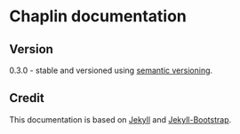 # Chaplin documentation

## Version

0.3.0 - stable and versioned using [semantic versioning](http://semver.org/).

## Credit

This documentation is based on [Jekyll](https://github.com/mojombo/jekyll/) and [Jekyll-Bootstrap](http://jekyllbootstrap.com).
